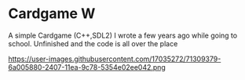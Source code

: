 # Cardgame W
A simple Cardgame (C++,SDL2) I wrote a few years ago while going to school.
Unfinished and the code is all over the place

https://user-images.githubusercontent.com/17035272/71309379-6a005880-2407-11ea-9c78-5354e02ee042.png
